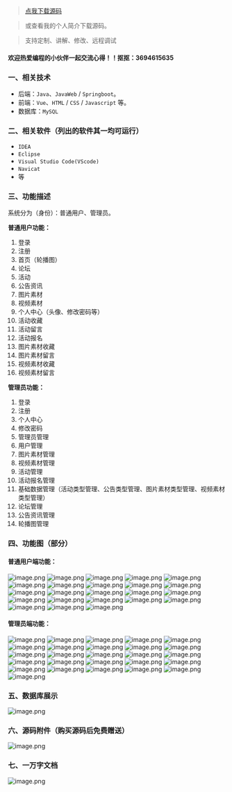> [点我下载源码](https://www.notmaker.com/detail/e8ebff89ea9247e6ac863072bd3ab9ee/ghp) 


> 或查看我的个人简介下载源码。

> 支持定制、讲解、修改、远程调试


#### 欢迎热爱编程的小伙伴一起交流心得！！抠抠：3694615635 



### 一、相关技术
- 后端：`Java`、`JavaWeb` / `Springboot`。
- 前端：`Vue`、`HTML` / `CSS` / `Javascript` 等。
- 数据库：`MySQL`

### 二、相关软件（列出的软件其一均可运行）
- `IDEA`
- `Eclipse`
- `Visual Studio Code(VScode)`
- `Navicat`
- 等

### 三、功能描述
系统分为（身份）：普通用户、管理员。

**普通用户功能：**
1. 登录
2. 注册
3. 首页（轮播图）
4. 论坛
5. 活动
6. 公告资讯
7. 图片素材
8. 视频素材
9. 个人中心（头像、修改密码等）
10. 活动收藏
11. 活动留言
12. 活动报名
13. 图片素材收藏
14. 图片素材留言
15. 视频素材收藏
16. 视频素材留言


**管理员功能：**
1. 登录
2. 注册
3. 个人中心
4. 修改密码
5. 管理员管理
6. 用户管理
7. 图片素材管理
8. 视频素材管理
9. 活动管理
10. 活动报名管理
11. 基础数据管理（活动类型管理、公告类型管理、图片素材类型管理、视频素材类型管理）
12. 论坛管理
13. 公告资讯管理
14. 轮播图管理

### 四、功能图（部分）

#### 普通用户端功能：
![image.png](https://store.ptcc9.top/notmaker/user_upload/ba15bc64d0b24c178659372c9c4386bd/2024-06-28%2017:08:25_image.png)
![image.png](https://store.ptcc9.top/notmaker/user_upload/ba15bc64d0b24c178659372c9c4386bd/2024-06-28%2017:09:02_image.png)
![image.png](https://store.ptcc9.top/notmaker/user_upload/ba15bc64d0b24c178659372c9c4386bd/2024-06-28%2017:09:43_image.png)
![image.png](https://store.ptcc9.top/notmaker/user_upload/ba15bc64d0b24c178659372c9c4386bd/2024-06-28%2017:10:00_image.png)
![image.png](https://store.ptcc9.top/notmaker/user_upload/ba15bc64d0b24c178659372c9c4386bd/2024-06-28%2017:10:11_image.png)
![image.png](https://store.ptcc9.top/notmaker/user_upload/ba15bc64d0b24c178659372c9c4386bd/2024-06-28%2017:10:20_image.png)
![image.png](https://store.ptcc9.top/notmaker/user_upload/ba15bc64d0b24c178659372c9c4386bd/2024-06-28%2017:10:32_image.png)
![image.png](https://store.ptcc9.top/notmaker/user_upload/ba15bc64d0b24c178659372c9c4386bd/2024-06-28%2017:10:40_image.png)
![image.png](https://store.ptcc9.top/notmaker/user_upload/ba15bc64d0b24c178659372c9c4386bd/2024-06-28%2017:11:06_image.png)
![image.png](https://store.ptcc9.top/notmaker/user_upload/ba15bc64d0b24c178659372c9c4386bd/2024-06-28%2017:11:14_image.png)
![image.png](https://store.ptcc9.top/notmaker/user_upload/ba15bc64d0b24c178659372c9c4386bd/2024-06-28%2017:11:34_image.png)
![image.png](https://store.ptcc9.top/notmaker/user_upload/ba15bc64d0b24c178659372c9c4386bd/2024-06-28%2017:12:40_image.png)
![image.png](https://store.ptcc9.top/notmaker/user_upload/ba15bc64d0b24c178659372c9c4386bd/2024-06-28%2017:12:50_image.png)
![image.png](https://store.ptcc9.top/notmaker/user_upload/ba15bc64d0b24c178659372c9c4386bd/2024-06-28%2017:12:57_image.png)
![image.png](https://store.ptcc9.top/notmaker/user_upload/ba15bc64d0b24c178659372c9c4386bd/2024-06-28%2017:13:05_image.png)
![image.png](https://store.ptcc9.top/notmaker/user_upload/ba15bc64d0b24c178659372c9c4386bd/2024-06-28%2017:13:18_image.png)
![image.png](https://store.ptcc9.top/notmaker/user_upload/ba15bc64d0b24c178659372c9c4386bd/2024-06-28%2017:13:32_image.png)
![image.png](https://store.ptcc9.top/notmaker/user_upload/ba15bc64d0b24c178659372c9c4386bd/2024-06-28%2017:13:38_image.png)
![image.png](https://store.ptcc9.top/notmaker/user_upload/ba15bc64d0b24c178659372c9c4386bd/2024-06-28%2017:13:50_image.png)
![image.png](https://store.ptcc9.top/notmaker/user_upload/ba15bc64d0b24c178659372c9c4386bd/2024-06-28%2017:13:59_image.png)
![image.png](https://store.ptcc9.top/notmaker/user_upload/ba15bc64d0b24c178659372c9c4386bd/2024-06-28%2017:14:16_image.png)
![image.png](https://store.ptcc9.top/notmaker/user_upload/ba15bc64d0b24c178659372c9c4386bd/2024-06-28%2017:14:23_image.png)
![image.png](https://store.ptcc9.top/notmaker/user_upload/ba15bc64d0b24c178659372c9c4386bd/2024-06-28%2017:14:30_image.png)
#### 管理员端功能：
![image.png](https://store.ptcc9.top/notmaker/user_upload/ba15bc64d0b24c178659372c9c4386bd/2024-06-28%2017:16:16_image.png)
![image.png](https://store.ptcc9.top/notmaker/user_upload/ba15bc64d0b24c178659372c9c4386bd/2024-06-28%2017:21:34_image.png)
![image.png](https://store.ptcc9.top/notmaker/user_upload/ba15bc64d0b24c178659372c9c4386bd/2024-06-28%2017:22:33_image.png)
![image.png](https://store.ptcc9.top/notmaker/user_upload/ba15bc64d0b24c178659372c9c4386bd/2024-06-28%2017:22:38_image.png)
![image.png](https://store.ptcc9.top/notmaker/user_upload/ba15bc64d0b24c178659372c9c4386bd/2024-06-28%2017:22:46_image.png)
![image.png](https://store.ptcc9.top/notmaker/user_upload/ba15bc64d0b24c178659372c9c4386bd/2024-06-28%2017:22:55_image.png)
![image.png](https://store.ptcc9.top/notmaker/user_upload/ba15bc64d0b24c178659372c9c4386bd/2024-06-28%2017:23:03_image.png)
![image.png](https://store.ptcc9.top/notmaker/user_upload/ba15bc64d0b24c178659372c9c4386bd/2024-06-28%2017:23:08_image.png)
![image.png](https://store.ptcc9.top/notmaker/user_upload/ba15bc64d0b24c178659372c9c4386bd/2024-06-28%2017:23:17_image.png)
![image.png](https://store.ptcc9.top/notmaker/user_upload/ba15bc64d0b24c178659372c9c4386bd/2024-06-28%2017:23:27_image.png)
![image.png](https://store.ptcc9.top/notmaker/user_upload/ba15bc64d0b24c178659372c9c4386bd/2024-06-28%2017:23:34_image.png)
![image.png](https://store.ptcc9.top/notmaker/user_upload/ba15bc64d0b24c178659372c9c4386bd/2024-06-28%2017:23:40_image.png)
![image.png](https://store.ptcc9.top/notmaker/user_upload/ba15bc64d0b24c178659372c9c4386bd/2024-06-28%2017:23:46_image.png)
![image.png](https://store.ptcc9.top/notmaker/user_upload/ba15bc64d0b24c178659372c9c4386bd/2024-06-28%2017:24:38_image.png)
![image.png](https://store.ptcc9.top/notmaker/user_upload/ba15bc64d0b24c178659372c9c4386bd/2024-06-28%2017:24:47_image.png)
![image.png](https://store.ptcc9.top/notmaker/user_upload/ba15bc64d0b24c178659372c9c4386bd/2024-06-28%2017:24:54_image.png)
![image.png](https://store.ptcc9.top/notmaker/user_upload/ba15bc64d0b24c178659372c9c4386bd/2024-06-28%2017:25:26_image.png)
![image.png](https://store.ptcc9.top/notmaker/user_upload/ba15bc64d0b24c178659372c9c4386bd/2024-06-28%2017:25:34_image.png)
![image.png](https://store.ptcc9.top/notmaker/user_upload/ba15bc64d0b24c178659372c9c4386bd/2024-06-28%2017:25:41_image.png)
![image.png](https://store.ptcc9.top/notmaker/user_upload/ba15bc64d0b24c178659372c9c4386bd/2024-06-28%2017:25:48_image.png)
![image.png](https://store.ptcc9.top/notmaker/user_upload/ba15bc64d0b24c178659372c9c4386bd/2024-06-28%2017:25:54_image.png)
![image.png](https://store.ptcc9.top/notmaker/user_upload/ba15bc64d0b24c178659372c9c4386bd/2024-06-28%2017:26:01_image.png)
![image.png](https://store.ptcc9.top/notmaker/user_upload/ba15bc64d0b24c178659372c9c4386bd/2024-06-28%2017:26:06_image.png)
![image.png](https://store.ptcc9.top/notmaker/user_upload/ba15bc64d0b24c178659372c9c4386bd/2024-06-28%2017:26:12_image.png)
![image.png](https://store.ptcc9.top/notmaker/user_upload/ba15bc64d0b24c178659372c9c4386bd/2024-06-28%2017:26:17_image.png)
![image.png](https://store.ptcc9.top/notmaker/user_upload/ba15bc64d0b24c178659372c9c4386bd/2024-06-28%2017:26:24_image.png)

### 五、数据库展示
![image.png](https://store.ptcc9.top/notmaker/user_upload/ba15bc64d0b24c178659372c9c4386bd/2024-06-28%2017:26:42_image.png)

### 六、源码附件（购买源码后免费赠送）
![image.png](https://store.ptcc9.top/notmaker/user_upload/ba15bc64d0b24c178659372c9c4386bd/2024-06-28%2017:38:25_image.png)

### 七、一万字文档
![image.png](https://store.ptcc9.top/notmaker/user_upload/ba15bc64d0b24c178659372c9c4386bd/2024-06-28%2017:29:30_image.png)

